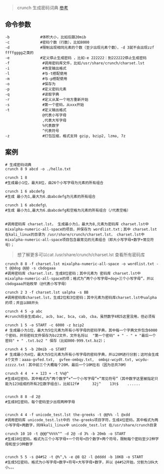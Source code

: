 > crunch 生成密码词典
> [参考](https://blog.csdn.net/wjy397/article/details/73864332)

命令参数
---
	-b              #体积大小，比如后跟20mib
	-c              #密码个数（行数），比如8000
	-d              #限制出现相同元素的个数（至少出现元素个数），-d 3就不会出现zzf  ffffgggg之类的
	-e              #定义停止生成密码 ，比如-e 222222：到222222停止生成密码
	-f               #调用密码库文件，比如/usr/share/crunch/charset.lst
	-i               #改变输出格式
	-l               #与-t搭配使用
	-m               #与-p搭配使用
	-o               #保存为
	-p               #定义密码元素
	-q               #读取字典
	-r               #定义从某一个地方重新开始
	-s               #第一个密码，从xxx开始
	-t               #定义输出格式
	                 @代表小写字母
	                 ,代表大写字母    
	                 %代表数字
	                 ^代表符号
	-z               #打包压缩，格式支持 gzip, bzip2, lzma, 7z


案例
---

	# 生成密码词典
	crunch 8 9 abcd -o ./hello.txt

	crunch 1 8
	#生成最小1位，最大8位，由26个小写字母为元素的所有组合

	crunch 1 6 abcdefg
	#生成 最小为1,最大为6.由abcdefg为元素的所有组合

	crunch 1 6 abcdefg\
	#生成 最小为1,最大为6.由abcdefg和空格为元素的所有组合（/代表空格）


	#调用密码库 charset.lst， 生成最小为1，最大为8,元素为密码库 charset.lst中 mixalpha-numeric-all-space的项目，并保存为 wordlist.txt；其中 charset.lst在kali_linux的目录为 /usr/share/crunch/charset.lst， charset.lst中 mixalpha-numeric-all-space项目包含最常见的元素组合（即大小写字母+数字+常见符号）；
>想了解更多可以cat /usr/share/crunch/charset.lst 查看所有密码库

	crunch 8 8 -f charset.lst mixalpha-numeric-all-space -o wordlist.txt -t @@dog @@@ -s cbdogaaa
	#调用密码库 charset.lst，生成8位密码；其中元素为 密码库 charset.lst中 mixalpha-numeric-all-space的项；格式为“两个小写字母+dog+三个小写字母”，并以cbdogaaa开始枚举（@代表小写字母）

	crunch 2 3 -f charset.lst ualpha -s BB
	#调用密码库charset.lst，生成2位和3位密码；其中元素为密码库charset.lst中ualpha的项；并且以BB开头

	crunch 4 5 -p abc
	#crunch将会生成abc, acb, bac, bca, cab, cba，虽然数字4和5这里没用，但必须有

	crunch 1 5 -o START -c 6000 -z bzip2 
	# 生成最小为1位，最大为5位元素为所有小写字母的密码字典，其中每一个字典文件包含6000个密码，并将密码文件保存为bz2文件，文件名将以  "第一个密码" + " - " + "最后一个密码" + " .txt.bz2 " 保存（比如000-999.txt.bz2）；

	crunch 4 5 -b 20mib -o START
	# 生成最小为4位，最大为5位元素为所有小写字母的密码字典，并以20M进行分割；这时会生成4个文件：aaaa-gvfed.txt,  gvfee-ombqy.txt,  ombqz-wcydt.txt, wcydu-zzzzz.txt：其中前三个大概每个20M，最后一个10M左右（因为总共70M）

	crunch 4 4  + + 123 + -t %%@^
	#生成4位密码，其中格式为“两个数字”+“一个小写字母”+“常见符号”（其中数字这里被指定只能为123组成的所有2位数字组合）。比如12f#      32j^    13t$    ......
 

	crunch 8 8 -d 2@
	#生成8位密码，每个密码至少出现两种字母

	
	crunch 4 4 -f unicode_test.lst the-greeks -t @@%% -l @xdd
	#调用密码库 unicode_test.lst中的 the-greeks项目字符，生成4位密码，其中格式为两小写字母+两数字，同样kali_linux中 unicode_test.lst 在/usr/share/crunch目录

	crunch 10 10 -t @@@^%%%%^^ -d 2@ -d 3% -b 20mb -o START
	#生成10位密码，格式为三个小写字母+一个符号+四个数字+两个符号，限制每个密码至少2种字母和至少3种数字


	crunch 5 5 -s @4#S2 -t @%^,% -e @8 Q2 -l @dddd -b 10KB -o START
	#生成5位密码，格式为小写字母+数字+符号+大写字母+数字，并以 @4#S2开始，分割为10k大小。。。



